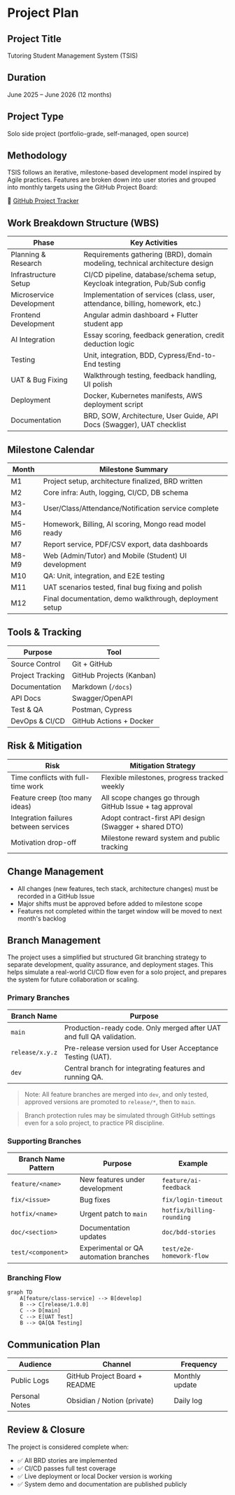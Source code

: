 # Project Plan

## Project Title

Tutoring Student Management System (TSIS)

## Duration

June 2025 – June 2026 (12 months)

## Project Type

Solo side project (portfolio-grade, self-managed, open source)

## Methodology

TSIS follows an iterative, milestone-based development model inspired by Agile practices. Features are broken down into user stories and grouped into monthly targets using the GitHub Project Board:

🔗 [GitHub Project Tracker](https://github.com/users/AnsonCheng03/projects/3/)

## Work Breakdown Structure (WBS)

| Phase                    | Key Activities                                                                |
| ------------------------ | ----------------------------------------------------------------------------- |
| Planning & Research      | Requirements gathering (BRD), domain modeling, technical architecture design  |
| Infrastructure Setup     | CI/CD pipeline, database/schema setup, Keycloak integration, Pub/Sub config   |
| Microservice Development | Implementation of services (class, user, attendance, billing, homework, etc.) |
| Frontend Development     | Angular admin dashboard + Flutter student app                                 |
| AI Integration           | Essay scoring, feedback generation, credit deduction logic                    |
| Testing                  | Unit, integration, BDD, Cypress/End-to-End testing                            |
| UAT & Bug Fixing         | Walkthrough testing, feedback handling, UI polish                             |
| Deployment               | Docker, Kubernetes manifests, AWS deployment script                           |
| Documentation            | BRD, SOW, Architecture, User Guide, API Docs (Swagger), UAT checklist         |

## Milestone Calendar

| Month | Milestone Summary                                       |
| ----- | ------------------------------------------------------- |
| M1    | Project setup, architecture finalized, BRD written      |
| M2    | Core infra: Auth, logging, CI/CD, DB schema             |
| M3-M4 | User/Class/Attendance/Notification service complete     |
| M5-M6 | Homework, Billing, AI scoring, Mongo read model ready   |
| M7    | Report service, PDF/CSV export, data dashboards         |
| M8-M9 | Web (Admin/Tutor) and Mobile (Student) UI development   |
| M10   | QA: Unit, integration, and E2E testing                  |
| M11   | UAT scenarios tested, final bug fixing and polish       |
| M12   | Final documentation, demo walkthrough, deployment setup |

## Tools & Tracking

| Purpose          | Tool                     |
| ---------------- | ------------------------ |
| Source Control   | Git + GitHub             |
| Project Tracking | GitHub Projects (Kanban) |
| Documentation    | Markdown (`/docs`)       |
| API Docs         | Swagger/OpenAPI          |
| Test & QA        | Postman, Cypress         |
| DevOps & CI/CD   | GitHub Actions + Docker  |

## Risk & Mitigation

| Risk                                  | Mitigation Strategy                                      |
| ------------------------------------- | -------------------------------------------------------- |
| Time conflicts with full-time work    | Flexible milestones, progress tracked weekly             |
| Feature creep (too many ideas)        | All scope changes go through GitHub Issue + tag approval |
| Integration failures between services | Adopt contract-first API design (Swagger + shared DTO)   |
| Motivation drop-off                   | Milestone reward system and public tracking              |

## Change Management

- All changes (new features, tech stack, architecture changes) must be recorded in a GitHub Issue
- Major shifts must be approved before added to milestone scope
- Features not completed within the target window will be moved to next month's backlog

## Branch Management

The project uses a simplified but structured Git branching strategy to separate development, quality assurance, and deployment stages. This helps simulate a real-world CI/CD flow even for a solo project, and prepares the system for future collaboration or scaling.

### Primary Branches

| Branch Name     | Purpose                                                              |
| --------------- | -------------------------------------------------------------------- |
| `main`          | Production-ready code. Only merged after UAT and full QA validation. |
| `release/x.y.z` | Pre-release version used for User Acceptance Testing (UAT).          |
| `dev`           | Central branch for integrating features and running QA.              |

> Note: All feature branches are merged into `dev`, and only tested, approved versions are promoted to `release/*`, then to `main`.

> Branch protection rules may be simulated through GitHub settings even for a solo project, to practice PR discipline.

### Supporting Branches

| Branch Name Pattern | Purpose                                | Example                   |
| ------------------- | -------------------------------------- | ------------------------- |
| `feature/<name>`    | New features under development         | `feature/ai-feedback`     |
| `fix/<issue>`       | Bug fixes                              | `fix/login-timeout`       |
| `hotfix/<name>`     | Urgent patch to `main`                 | `hotfix/billing-rounding` |
| `doc/<section>`     | Documentation updates                  | `doc/bdd-stories`         |
| `test/<component>`  | Experimental or QA automation branches | `test/e2e-homework-flow`  |

### Branching Flow

```mermaid
graph TD
    A[feature/class-service] --> B[develop]
    B --> C[release/1.0.0]
    C --> D[main]
    C --> E[UAT Test]
    B --> QA[QA Testing]
```

## Communication Plan

| Audience       | Channel                       | Frequency      |
| -------------- | ----------------------------- | -------------- |
| Public Logs    | GitHub Project Board + README | Monthly update |
| Personal Notes | Obsidian / Notion (private)   | Daily log      |

## Review & Closure

The project is considered complete when:

- ✅ All BRD stories are implemented
- ✅ CI/CD passes full test coverage
- ✅ Live deployment or local Docker version is working
- ✅ System demo and documentation are published publicly
